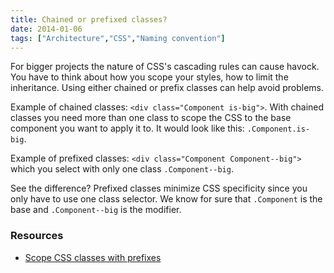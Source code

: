 ```yaml
---
title: Chained or prefixed classes?
date: 2014-01-06
tags: ["Architecture","CSS","Naming convention"]
---
```


For bigger projects the nature of CSS's cascading rules can cause havock. You have to think about how you scope your styles, how to limit the inheritance. Using either chained or prefix classes can help avoid problems.

Example of chained classes: `<div class="Component is-big">`. With chained classes you need more than one class to scope the CSS to the base component you want to apply it to. It would look like this: `.Component.is-big`.

Example of prefixed classes: `<div class="Component Component--big">` which you select with only one class `.Component--big`.

See the difference? Prefixed classes minimize CSS specificity since you only have to use one class selector. We know for sure that `.Component` is the base and `.Component--big` is the modifier.

### Resources

- [Scope CSS classes with prefixes](http://markdotto.com/2012/02/16/scope-css-classes-with-prefixes/)
